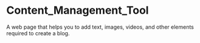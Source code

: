 # Content_Management_Tool
A web page that helps you to add text, images, videos, and other elements required to create a blog.
